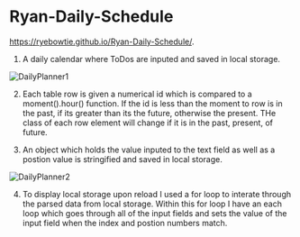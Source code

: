 # Ryan-Daily-Schedule

 https://ryebowtie.github.io/Ryan-Daily-Schedule/.

1. A daily calendar where ToDos are inputed and saved in local storage.

![DailyPlanner1](https://user-images.githubusercontent.com/74829094/112759538-6e7bcf80-8fc1-11eb-9dc0-232c4ce2fa6e.png)

2. Each table row is given a numerical id which is compared to a moment().hour() function. If the id is less than the moment to row is in the past, if its greater than its the future, otherwise the present. THe class of each row element will change if it is in the past, present, of future. 

3. An object which holds the value inputed to the text field as well as a postion value is stringified and saved in local storage. 

![DailyPlanner2](https://user-images.githubusercontent.com/74829094/112760135-f82c9c80-8fc3-11eb-8072-c133ce61509d.png)
 
 4. To display local storage upon reload I used a for loop to interate through the parsed data from local storage. Within this for loop I have an each loop which goes through all of the input fields and sets the value of the input field when the index and postion numbers match. 
